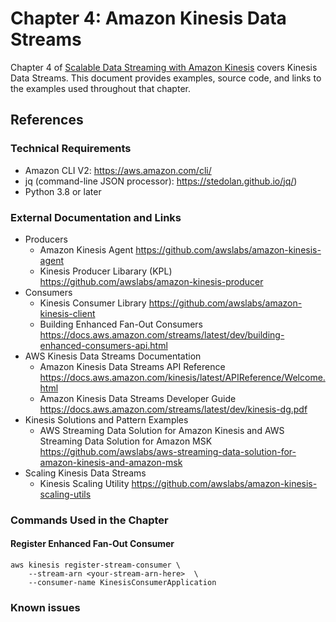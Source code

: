 # Chapter 4: Amazon Kinesis Data Streams
Chapter 4 of [Scalable Data Streaming with Amazon Kinesis](https://www.amazon.com/gp/product/1800565402) covers Kinesis Data Streams. This document provides examples, source code, and links to the examples used throughout that chapter.

## References
### Technical Requirements
* Amazon CLI V2: https://aws.amazon.com/cli/
* jq (command-line JSON processor): https://stedolan.github.io/jq/)
* Python 3.8 or later

### External Documentation and Links
* Producers
  * Amazon Kinesis Agent https://github.com/awslabs/amazon-kinesis-agent
  * Kinesis Producer Libarary (KPL)
https://github.com/awslabs/amazon-kinesis-producer
* Consumers
  * Kinesis Consumer Library https://github.com/awslabs/amazon-kinesis-client
  * Building Enhanced Fan-Out Consumers https://docs.aws.amazon.com/streams/latest/dev/building-enhanced-consumers-api.html
* AWS Kinesis Data Streams Documentation
  * Amazon Kinesis Data Streams API Reference 
https://docs.aws.amazon.com/kinesis/latest/APIReference/Welcome.html
  * Amazon Kinesis Data Streams Developer Guide https://docs.aws.amazon.com/streams/latest/dev/kinesis-dg.pdf
* Kinesis Solutions and Pattern Examples
  * AWS Streaming Data Solution for Amazon Kinesis and AWS Streaming Data Solution for Amazon MSK https://github.com/awslabs/aws-streaming-data-solution-for-amazon-kinesis-and-amazon-msk
* Scaling Kinesis Data Streams
  * Kinesis Scaling Utility https://github.com/awslabs/amazon-kinesis-scaling-utils  


### Commands Used in the Chapter

#### Register Enhanced Fan-Out Consumer
```
aws kinesis register-stream-consumer \
    --stream-arn <your-stream-arn-here>  \
    --consumer-name KinesisConsumerApplication
```

### Known issues

